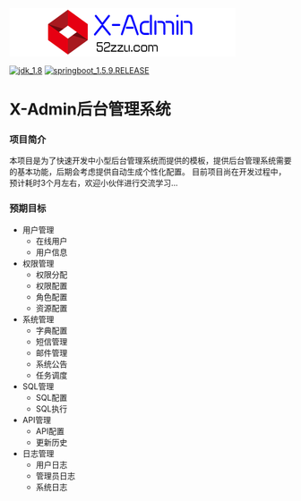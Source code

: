 
![](doc/logo.png "X-Admin后台管理系统")

[![jdk_1.8]](http://www.oracle.com/technetwork/java/javase/downloads/jdk8-downloads-2133151.html)
[![springboot_1.5.9.RELEASE]](https://projects.spring.io/spring-boot/)


# X-Admin后台管理系统

### 项目简介
本项目是为了快速开发中小型后台管理系统而提供的模板，提供后台管理系统需要的基本功能，后期会考虑提供自动生成个性化配置。
目前项目尚在开发过程中，预计耗时3个月左右，欢迎小伙伴进行交流学习...

### 预期目标
* 用户管理
    * 在线用户
    * 用户信息
* 权限管理
    * 权限分配
    * 权限配置
    * 角色配置
    * 资源配置
* 系统管理
    * 字典配置
    * 短信管理
    * 邮件管理
    * 系统公告
    * 任务调度
* SQL管理
    * SQL配置
    * SQL执行
* API管理  
    * API配置
    * 更新历史
* 日志管理
    * 用户日志
    * 管理员日志
    * 系统日志
    

[jdk_1.8]:https://img.shields.io/badge/jdk-1.8-green.svg
[springboot_1.5.9.RELEASE]:https://img.shields.io/badge/springboot-1.5.9.RELEASE-green.svg


